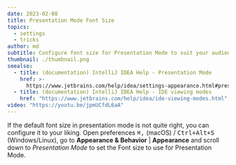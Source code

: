 ```yaml
---
date: 2023-02-08
title: Presentation Mode Font Size
topics:
  - settings
  - tricks
author: md
subtitle: Configure font size for Presentation Mode to suit your audience.
thumbnail: ./thumbnail.png
seealso:
  - title: (documentation) IntelliJ IDEA Help - Presentation Mode
    href: >-
      https://www.jetbrains.com/help/idea/settings-appearance.html#presentation-mode
  - title: (documentation) IntelliJ IDEA Help - IDE viewing modes
    href: "https://www.jetbrains.com/help/idea/ide-viewing-modes.html"
video: "https://youtu.be/jpmUCfdL6aA"
---
```


If the default font size in presentation mode is not quite right, you can configure it to your liking. Open preferences <kbd>⌘,</kbd> (macOS) / <kbd>Ctrl+Alt+S</kbd> (Windows/Linux), go to **Appearance & Behavior** | **Appearance** and scroll down to _Presentation Mode_ to set the Font size to use for Presentation Mode.
